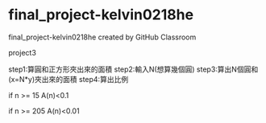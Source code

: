 # final_project-kelvin0218he
final_project-kelvin0218he created by GitHub Classroom

project3

step1:算圓和正方形夾出來的面積
step2:輸入N(想算幾個圓)
step3:算出N個圓和(x=N*y)夾出來的面積
step4:算出比例

if n >= 15
A(n)<0.1

if n >= 205
A(n)<0.01
